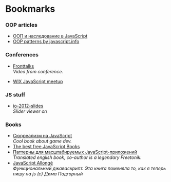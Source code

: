 Bookmarks
=========

### OOP articles

* [ООП и наследование в JavaScript](http://popel-studio.com/blog/article/oop-i-nasledovanie-v-javascript.html)
* [OOP patterns by javascript.info](http://javascript.info/tutorial/oop)

### Conferences

* [Fronttalks](http://fronttalks.ru/)<br>
_Video from conference._

* [WIX JavaScript meetup](https://www.parleys.com/channel/52373be4e4b05078076c3d8b/presentations)

### JS stuff

* [io-2012-slides](https://code.google.com/p/io-2012-slides/)<br>
_Slider viewer on_

### Books

* [Сюрреализм на JavaScript](http://bakhirev.biz/book/)<br>
_Cool book about game dev._
* [The best free JavaScript Books](http://jsbooks.revolunet.com/)<br>
* [Паттерны для масштабируемых JavaScript-приложений](http://largescalejs.ru/)<br>
_Translated english book, co-author is a legendary Freetonik._
* [JavaScript Allongé](https://leanpub.com/javascript-allonge/read)<br>
_Функциональный джаваскрипт. Эта книга поменяла то, как я теперь пишу на js (c) Дима Подгорный_